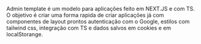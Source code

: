 Admin template é um modelo para aplicações feito em NEXT.JS e com TS.
O objetivo é criar uma forma rapida de criar aplicações já com componentes de layout prontos autenticação com o Google, estilos com tailwind css, integração com TS e dados salvos em cookies e em localStorange.



